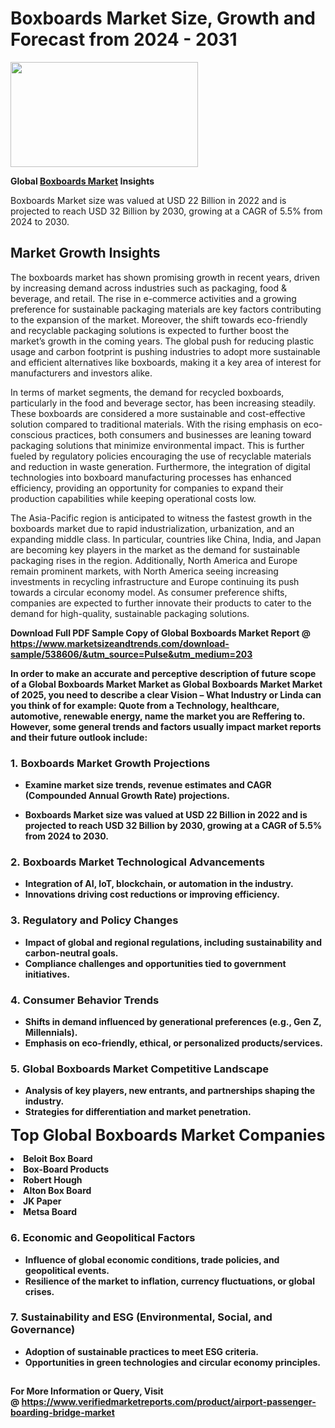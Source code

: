 <H1>Boxboards Market Size, Growth and Forecast from 2024 - 2031</H1><img class="aligncenter size-medium wp-image-584254" src="https://thirdeyenews.in/wp-content/uploads/2024/09/Global-Market-Research-300x168.jpeg" alt="" width="300" height="168" /><p><strong>Global&nbsp;<a href="https://www.marketsizeandtrends.com/download-sample/538606/&amp;utm_source=Pulse&amp;utm_medium=203">Boxboards Market</a> Insights</strong></p><p>Boxboards Market size was valued at USD 22 Billion in 2022 and is projected to reach USD 32 Billion by 2030, growing at a CAGR of 5.5% from 2024 to 2030.</p><p><h2>Market Growth Insights</h2> <p>The boxboards market has shown promising growth in recent years, driven by increasing demand across industries such as packaging, food & beverage, and retail. The rise in e-commerce activities and a growing preference for sustainable packaging materials are key factors contributing to the expansion of the market. Moreover, the shift towards eco-friendly and recyclable packaging solutions is expected to further boost the market’s growth in the coming years. The global push for reducing plastic usage and carbon footprint is pushing industries to adopt more sustainable and efficient alternatives like boxboards, making it a key area of interest for manufacturers and investors alike.</p> <p><strong></strong></p> <p>In terms of market segments, the demand for recycled boxboards, particularly in the food and beverage sector, has been increasing steadily. These boxboards are considered a more sustainable and cost-effective solution compared to traditional materials. With the rising emphasis on eco-conscious practices, both consumers and businesses are leaning toward packaging solutions that minimize environmental impact. This is further fueled by regulatory policies encouraging the use of recyclable materials and reduction in waste generation. Furthermore, the integration of digital technologies into boxboard manufacturing processes has enhanced efficiency, providing an opportunity for companies to expand their production capabilities while keeping operational costs low.</p> <p>The Asia-Pacific region is anticipated to witness the fastest growth in the boxboards market due to rapid industrialization, urbanization, and an expanding middle class. In particular, countries like China, India, and Japan are becoming key players in the market as the demand for sustainable packaging rises in the region. Additionally, North America and Europe remain prominent markets, with North America seeing increasing investments in recycling infrastructure and Europe continuing its push towards a circular economy model. As consumer preference shifts, companies are expected to further innovate their products to cater to the demand for high-quality, sustainable packaging solutions.</p> <p><strong></p><p><span class=""><strong>Download Full PDF Sample Copy of Global Boxboards Market Report</strong> @ <a href="https://www.marketsizeandtrends.com/download-sample/538606/&amp;utm_source=Pulse&amp;utm_medium=203" target="_blank">https://www.marketsizeandtrends.com/download-sample/538606/&amp;utm_source=Pulse&amp;utm_medium=203</a></span></p><p>In order to make an accurate and perceptive description of future scope of a Global&nbsp;Boxboards Market Market as Global&nbsp;Boxboards Market Market of 2025, you need to describe a clear Vision &ndash; What Industry or Linda can you think of for example: Quote from a Technology, healthcare, automotive, renewable energy, name the market you are Reffering to. However, some general trends and factors usually impact market reports and their future outlook include:</p><h3>1.&nbsp;<strong>Boxboards Market Growth Projections</strong></h3><ul><li>Examine market size trends, revenue estimates and CAGR (Compounded Annual Growth Rate) projections.</li><li><p>Boxboards Market size was valued at USD 22 Billion in 2022 and is projected to reach USD 32 Billion by 2030, growing at a CAGR of 5.5% from 2024 to 2030.</p></li></ul><h3>2.&nbsp;<strong>Boxboards Market Technological Advancements</strong></h3><ul><li>Integration of AI, IoT, blockchain, or automation in the industry.</li><li>Innovations driving cost reductions or improving efficiency.</li></ul><h3>3.&nbsp;<strong>Regulatory and Policy Changes</strong></h3><ul><li>Impact of global and regional regulations, including sustainability and carbon-neutral goals.</li><li>Compliance challenges and opportunities tied to government initiatives.</li></ul><h3>4.&nbsp;<strong>Consumer Behavior Trends</strong></h3><ul><li>Shifts in demand influenced by generational preferences (e.g., Gen Z, Millennials).</li><li>Emphasis on eco-friendly, ethical, or personalized products/services.</li></ul><h3>5.&nbsp;<strong>Global Boxboards Market Competitive Landscape</strong></h3><ul><li>Analysis of key players, new entrants, and partnerships shaping the industry.</li><li>Strategies for differentiation and market penetration.</li></ul><p data-pm-slice="1 1 []"><span style="color: inherit; font-family: inherit; font-size: 25px;">Top Global Boxboards Market Companies</span></p><div class="" data-test-id=""><p><li>Beloit Box Board</li><li> Box-Board Products</li><li> Robert Hough</li><li> Alton Box Board</li><li> JK Paper</li><li> Metsa Board</li></p></div><h3>6.&nbsp;<strong>Economic and Geopolitical Factors</strong></h3><ul><li>Influence of global economic conditions, trade policies, and geopolitical events.</li><li>Resilience of the market to inflation, currency fluctuations, or global crises.</li></ul><h3>7.&nbsp;<strong>Sustainability and ESG (Environmental, Social, and Governance)</strong></h3><ul><li>Adoption of sustainable practices to meet ESG criteria.</li><li>Opportunities in green technologies and circular economy principles.</li></ul><h2><strong style="font-size: 14px;">For More Information or Query, Visit @&nbsp;</strong><a style="background-color: #ffffff; font-size: 14px;" href="https://www.marketsizeandtrends.com/report/boxboards-market/" target="_blank">https://www.verifiedmarketreports.com/product/airport-passenger-boarding-bridge-market</a></h2>
